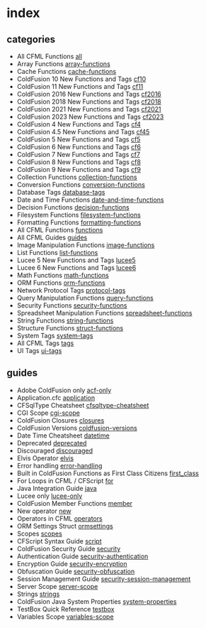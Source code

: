 # index

## categories

- All CFML Functions [all](categories/all.md)
- Array Functions [array-functions](categories/array-functions.md)
- Cache Functions [cache-functions](categories/cache-functions.md)
- ColdFusion 10 New Functions and Tags [cf10](categories/cf10.md)
- ColdFusion 11 New Functions and Tags [cf11](categories/cf11.md)
- ColdFusion 2016 New Functions and Tags [cf2016](categories/cf2016.md)
- ColdFusion 2018 New Functions and Tags [cf2018](categories/cf2018.md)
- ColdFusion 2021 New Functions and Tags [cf2021](categories/cf2021.md)
- ColdFusion 2023 New Functions and Tags [cf2023](categories/cf2023.md)
- ColdFusion 4 New Functions and Tags [cf4](categories/cf4.md)
- ColdFusion 4.5 New Functions and Tags [cf45](categories/cf45.md)
- ColdFusion 5 New Functions and Tags [cf5](categories/cf5.md)
- ColdFusion 6 New Functions and Tags [cf6](categories/cf6.md)
- ColdFusion 7 New Functions and Tags [cf7](categories/cf7.md)
- ColdFusion 8 New Functions and Tags [cf8](categories/cf8.md)
- ColdFusion 9 New Functions and Tags [cf9](categories/cf9.md)
- Collection Functions [collection-functions](categories/collection-functions.md)
- Conversion Functions [conversion-functions](categories/conversion-functions.md)
- Database Tags [database-tags](categories/database-tags.md)
- Date and Time Functions [date-and-time-functions](categories/date-and-time-functions.md)
- Decision Functions [decision-functions](categories/decision-functions.md)
- Filesystem Functions [filesystem-functions](categories/filesystem-functions.md)
- Formatting Functions [formatting-functions](categories/formatting-functions.md)
- All CFML Functions [functions](categories/functions.md)
- All CFML Guides [guides](categories/guides.md)
- Image Manipulation Functions [image-functions](categories/image-functions.md)
- List Functions [list-functions](categories/list-functions.md)
- Lucee 5 New Functions and Tags [lucee5](categories/lucee5.md)
- Lucee 6 New Functions and Tags [lucee6](categories/lucee6.md)
- Math Functions [math-functions](categories/math-functions.md)
- ORM Functions [orm-functions](categories/orm-functions.md)
- Network Protocol Tags [protocol-tags](categories/protocol-tags.md)
- Query Manipulation Functions [query-functions](categories/query-functions.md)
- Security Functions [security-functions](categories/security-functions.md)
- Spreadsheet Manipulation Functions [spreadsheet-functions](categories/spreadsheet-functions.md)
- String Functions [string-functions](categories/string-functions.md)
- Structure Functions [struct-functions](categories/struct-functions.md)
- System Tags [system-tags](categories/system-tags.md)
- All CFML Tags [tags](categories/tags.md)
- UI Tags [ui-tags](categories/ui-tags.md)

## guides

- Adobe ColdFusion only [acf-only](guides/acf-only.md)
- Application.cfc [application](guides/application.md)
- CFSqlType Cheatsheet [cfsqltype-cheatsheet](guides/cfsqltype-cheatsheet.md)
- CGI Scope [cgi-scope](guides/cgi-scope.md)
- ColdFusion Closures [closures](guides/closures.md)
- ColdFusion Versions [coldfusion-versions](guides/coldfusion-versions.md)
- Date Time Cheatsheet [datetime](guides/datetime.md)
- Deprecated [deprecated](guides/deprecated.md)
- Discouraged [discouraged](guides/discouraged.md)
- Elvis Operator [elvis](guides/elvis.md)
- Error handling [error-handling](guides/error-handling.md)
- Built in ColdFusion Functions as First Class Citizens [first_class](guides/first_class.md)
- For Loops in CFML / CFScript [for](guides/for.md)
- Java Integration Guide [java](guides/java.md)
- Lucee only [lucee-only](guides/lucee-only.md)
- ColdFusion Member Functions [member](guides/member.md)
- New operator [new](guides/new.md)
- Operators in CFML [operators](guides/operators.md)
- ORM Settings Struct [ormsettings](guides/ormsettings.md)
- Scopes [scopes](guides/scopes.md)
- CFScript Syntax Guide [script](guides/script.md)
- ColdFusion Security Guide [security](guides/security.md)
- Authentication Guide [security-authentication](guides/security-authentication.md)
- Encryption Guide [security-encryption](guides/security-encryption.md)
- Obfuscation Guide [security-obfuscation](guides/security-obfuscation.md)
- Session Management Guide [security-session-management](guides/security-session-management.md)
- Server Scope [server-scope](guides/server-scope.md)
- Strings [strings](guides/strings.md)
- ColdFusion Java System Properties [system-properties](guides/system-properties.md)
- TestBox Quick Reference [testbox](guides/testbox.md)
- Variables Scope [variables-scope](guides/variables-scope.md)
